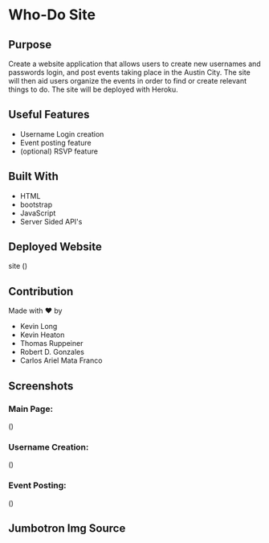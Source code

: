 # Who-Do Site


## Purpose
Create a website application that allows users to create new usernames and passwords login, and post events taking place in the Austin City. The site will then aid users organize the events in order to find or create relevant things to do.
The site will be deployed with Heroku.

## Useful Features
* Username Login creation
* Event posting feature
* (optional) RSVP feature


## Built With
* HTML
* bootstrap
* JavaScript
* Server Sided API's

## Deployed Website
site ()

## Contribution
Made with ❤️ by 
* Kevin Long
* Kevin Heaton
* Thomas Ruppeiner
* Robert D. Gonzales
* Carlos Ariel Mata Franco

## Screenshots

### Main Page:
()
### Username Creation:
()

### Event Posting:
()

## Jumbotron Img Source
